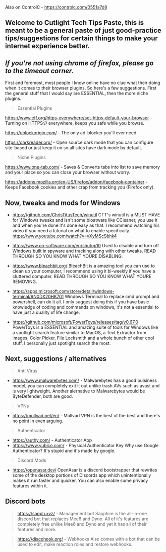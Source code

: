 Also on ControlC - https://controlc.com/0551a7d8
## Welcome to Cutlight Tech Tips Paste, this is meant to be a general paste of just good-practice tips/suggestions for certain things to make your internet experience better.
## _If you're not using chrome of firefox, please go to the timeout corner._

First and foremost, most people I know online have no clue what their doing when it comes to their browser plugins. So here's a few suggestions. First the general stuff that I would say are ESSENTIAL, then the more niche plugins.

> Essential Plugins 

https://www.eff.org/https-everywhere/set-https-default-your-browser - Turning on HTTPS:// everywhere, keeps you safe while you browse.

https://ublockorigin.com/ - The only ad-blocker you'll ever need.

https://darkreader.org/ - Open source dark mode that you can configure site-based or just keep it on so all sites have dark mode by default.

> Niche Plugins 

https://www.one-tab.com/ - Saves & Converts tabs into list to save memory and your place so you can close your browser without worry.

https://addons.mozilla.org/en-US/firefox/addon/facebook-container - Keeps Facebook cookies and other crap from tracking you (Firefox only).

## Now, tweaks and mods for Windows
- https://github.com/ChrisTitusTech/winutil
CTT's winutil is a MUST HAVE for Windows tweaks and isn't some bloatware like CCleaner, you use it and when you're done it's done easy as that. I recommend watching his video if you need a tutorial on what to enable specifically. https://www.youtube.com/watch?v=vXyMScSbhk4

- https://www.oo-software.com/en/shutup10
Used to disable and turn off Windows built in spyware and tracking along with other tweaks. READ THROUGH SO YOU KNOW WHAT YOURE DISABLING.
- https://www.bleachbit.org/
BleachBit is a amazing tool you can use to clean up your computer, I recommend using it bi-weekly if you have a cluttered computer. READ THROUGH SO YOU KNOW WHAT YOURE REMOVING.

- https://apps.microsoft.com/store/detail/windows-terminal/9N0DX20HK701
Windows Terminal to replace cmd prompt and powershell, can do it all. I only suggest doing this if you have basic knowledge of coding and commands on windows, it's not a essential to have just a quality of life change.

- https://github.com/microsoft/PowerToys/releases/tag/v0.67.0
PowerToys is a ESSENTIAL and amazing suite of tools for Windows like a spotlight search feature similar to MacOS, a Text Extractor from images, Color Picker, File Locksmith and a whole bunch of other cool stuff. I personally just spotlight search the most.

## Next, suggestions / alternatives
> Anti Virus
- https://www.malwarebytes.com/ - Malwarebytes has a good buisiness model, you can completely exit it out unlike trash AVs such as avast and is very lightweight. Another alernative to Malwarebytes would be ByteDefender, both are good.
> VPNs
- https://mullvad.net/en/ - Mullvad VPN is the best of the best and there's no point in even arguing. 

> Authenticator
- https://authy.com/ - Authenticator App
- https://www.yubico.com/ - Physical Authenticator Key
Why use Google Authenticator? It's stupid and it's made by google.

> Discord Mods
- https://openasar.dev/
OpenAsar is a discord bootstrapper that rewrites some of the desktop portions of Discords app which unintentionally makes it run faster and quicker. You can also enable some privacy features within it.

## Discord bots
> https://sapph.xyz/ - Management bot
Sapphire is the all-in-one discord bot that replaces Mee6 and Dyno. All of it's features are completely free unlike Mee6 and Dyno and yet it has all of their features and more.

> https://discohook.org/ - Webhooks
Also comes with a bot that can be used to edit, make reaction roles and restore webhooks.
